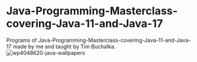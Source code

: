 # Java-Programming-Masterclass-covering-Java-11-and-Java-17
Programs of Java-Programming-Masterclass-covering-Java-11-and-Java-17 made by me and taught by Tim Buchalka.
![wp4048620-java-wallpapers](https://user-images.githubusercontent.com/77437944/160844556-da3dcc9a-8bde-4391-b250-d54665dbde94.png)

